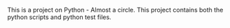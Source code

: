 This is a project on Python - Almost a circle. This project contains both the python scripts and
python test files.

